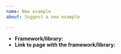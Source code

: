```yaml
---
name: New example
about: Suggest a new example

---
```


- **Framework/library:** <!-- React, Angular, Vue.js, etc -->
- **Link to page with the framework/library:** <!-- https://vuejs.org/ -->
